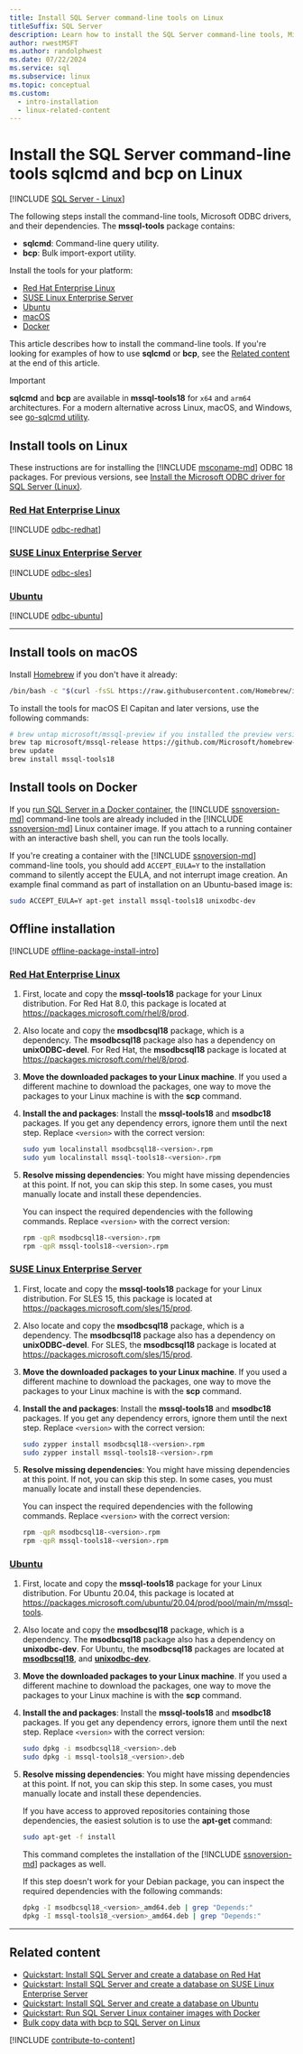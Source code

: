 ```yaml
---
title: Install SQL Server command-line tools on Linux
titleSuffix: SQL Server
description: Learn how to install the SQL Server command-line tools, Microsoft ODBC drivers, and their dependencies on Linux.
author: rwestMSFT
ms.author: randolphwest
ms.date: 07/22/2024
ms.service: sql
ms.subservice: linux
ms.topic: conceptual
ms.custom:
  - intro-installation
  - linux-related-content
---
```

# Install the SQL Server command-line tools sqlcmd and bcp on Linux

[!INCLUDE [SQL Server - Linux](../includes/applies-to-version/sql-linux.md)]

The following steps install the command-line tools, Microsoft ODBC drivers, and their dependencies. The **mssql-tools** package contains:

- **sqlcmd**: Command-line query utility.
- **bcp**: Bulk import-export utility.

Install the tools for your platform:

- [Red Hat Enterprise Linux](?tabs=redhat-install#RHEL)
- [SUSE Linux Enterprise Server](?tabs=sles-install#SLES)
- [Ubuntu](?tabs=ubuntu-install#ubuntu)
- [macOS](#macos)
- [Docker](#docker)

This article describes how to install the command-line tools. If you're looking for examples of how to use **sqlcmd** or **bcp**, see the [Related content](#related-content) at the end of this article.

> [!IMPORTANT]  
> **sqlcmd** and **bcp** are available in **mssql-tools18** for `x64` and `arm64` architectures. For a modern alternative across Linux, macOS, and Windows, see [go-sqlcmd utility](../tools/sqlcmd/go-sqlcmd-utility.md).

## Install tools on Linux

These instructions are for installing the [!INCLUDE [msconame-md](../includes/msconame-md.md)] ODBC 18 packages. For previous versions, see [Install the Microsoft ODBC driver for SQL Server (Linux)](../connect/odbc/linux-mac/installing-the-microsoft-odbc-driver-for-sql-server.md).

### [Red Hat Enterprise Linux](#tab/redhat-install)

[!INCLUDE [odbc-redhat](includes/odbc-redhat.md)]

### [SUSE Linux Enterprise Server](#tab/sles-install)

[!INCLUDE [odbc-sles](includes/odbc-sles.md)]

### [Ubuntu](#tab/ubuntu-install)

[!INCLUDE [odbc-ubuntu](includes/odbc-ubuntu.md)]

---

## <a id="macos"></a> Install tools on macOS

Install [Homebrew](https://brew.sh) if you don't have it already:

```bash
/bin/bash -c "$(curl -fsSL https://raw.githubusercontent.com/Homebrew/install/HEAD/install.sh)"
```

To install the tools for macOS El Capitan and later versions, use the following commands:

```bash
# brew untap microsoft/mssql-preview if you installed the preview version
brew tap microsoft/mssql-release https://github.com/Microsoft/homebrew-mssql-release
brew update
brew install mssql-tools18
```

## <a id="docker"></a> Install tools on Docker

If you [run SQL Server in a Docker container](quickstart-install-connect-docker.md), the [!INCLUDE [ssnoversion-md](../includes/ssnoversion-md.md)] command-line tools are already included in the [!INCLUDE [ssnoversion-md](../includes/ssnoversion-md.md)] Linux container image. If you attach to a running container with an interactive bash shell, you can run the tools locally.

If you're creating a container with the [!INCLUDE [ssnoversion-md](../includes/ssnoversion-md.md)] command-line tools, you should add `ACCEPT_EULA=Y` to the installation command to silently accept the EULA, and not interrupt image creation. An example final command as part of installation on an Ubuntu-based image is:

```bash
sudo ACCEPT_EULA=Y apt-get install mssql-tools18 unixodbc-dev
```

## Offline installation

[!INCLUDE [offline-package-install-intro](includes/offline-package-install-intro.md)]

### [Red Hat Enterprise Linux](#tab/redhat-install)

1. First, locate and copy the **mssql-tools18** package for your Linux distribution. For Red Hat 8.0, this package is located at <https://packages.microsoft.com/rhel/8/prod>.

1. Also locate and copy the **msodbcsql18** package, which is a dependency. The **msodbcsql18** package also has a dependency on **unixODBC-devel**. For Red Hat, the **msodbcsql18** package is located at <https://packages.microsoft.com/rhel/8/prod>.

1. **Move the downloaded packages to your Linux machine**. If you used a different machine to download the packages, one way to move the packages to your Linux machine is with the **scp** command.

1. **Install the and packages**: Install the **mssql-tools18** and **msodbc18** packages. If you get any dependency errors, ignore them until the next step. Replace `<version>` with the correct version:

   ```bash
   sudo yum localinstall msodbcsql18-<version>.rpm
   sudo yum localinstall mssql-tools18-<version>.rpm
   ```

1. **Resolve missing dependencies**: You might have missing dependencies at this point. If not, you can skip this step. In some cases, you must manually locate and install these dependencies.

   You can inspect the required dependencies with the following commands. Replace `<version>` with the correct version:

   ```bash
   rpm -qpR msodbcsql18-<version>.rpm
   rpm -qpR mssql-tools18-<version>.rpm
    ```

### [SUSE Linux Enterprise Server](#tab/sles-install)

1. First, locate and copy the **mssql-tools18** package for your Linux distribution. For SLES 15, this package is located at <https://packages.microsoft.com/sles/15/prod>.

1. Also locate and copy the **msodbcsql18** package, which is a dependency. The **msodbcsql18** package also has a dependency on **unixODBC-devel**. For SLES, the **msodbcsql18** package is located at <https://packages.microsoft.com/sles/15/prod>.

1. **Move the downloaded packages to your Linux machine**. If you used a different machine to download the packages, one way to move the packages to your Linux machine is with the **scp** command.

1. **Install the and packages**: Install the **mssql-tools18** and **msodbc18** packages. If you get any dependency errors, ignore them until the next step. Replace `<version>` with the correct version:

   ```bash
   sudo zypper install msodbcsql18-<version>.rpm
   sudo zypper install mssql-tools18-<version>.rpm
   ```

1. **Resolve missing dependencies**: You might have missing dependencies at this point. If not, you can skip this step. In some cases, you must manually locate and install these dependencies.

   You can inspect the required dependencies with the following commands. Replace `<version>` with the correct version:

   ```bash
   rpm -qpR msodbcsql18-<version>.rpm
   rpm -qpR mssql-tools18-<version>.rpm
    ```

### [Ubuntu](#tab/ubuntu-install)

1. First, locate and copy the **mssql-tools18** package for your Linux distribution. For Ubuntu 20.04, this package is located at <https://packages.microsoft.com/ubuntu/20.04/prod/pool/main/m/mssql-tools>.

1. Also locate and copy the **msodbcsql18** package, which is a dependency. The **msodbcsql18** package also has a dependency on **unixodbc-dev**. For Ubuntu, the **msodbcsql18** packages are located at [**msodbcsql18**](https://packages.microsoft.com/ubuntu/20.04/prod/pool/main/m/msodbcsql17/), and [**unixodbc-dev**](https://packages.microsoft.com/ubuntu/20.04/prod/pool/main/u/unixodbc/).

1. **Move the downloaded packages to your Linux machine**. If you used a different machine to download the packages, one way to move the packages to your Linux machine is with the **scp** command.

1. **Install the and packages**: Install the **mssql-tools18** and **msodbc18** packages. If you get any dependency errors, ignore them until the next step. Replace `<version>` with the correct version:

   ```bash
   sudo dpkg -i msodbcsql18_<version>.deb
   sudo dpkg -i mssql-tools18_<version>.deb
   ```

1. **Resolve missing dependencies**: You might have missing dependencies at this point. If not, you can skip this step. In some cases, you must manually locate and install these dependencies.

   If you have access to approved repositories containing those dependencies, the easiest solution is to use the **apt-get** command:

   ```bash
   sudo apt-get -f install
   ```

   This command completes the installation of the [!INCLUDE [ssnoversion-md](../includes/ssnoversion-md.md)] packages as well.

   If this step doesn't work for your Debian package, you can inspect the required dependencies with the following commands:

   ```bash
   dpkg -I msodbcsql18_<version>_amd64.deb | grep "Depends:"
   dpkg -I mssql-tools18_<version>_amd64.deb | grep "Depends:"
   ```

---

## Related content

- [Quickstart: Install SQL Server and create a database on Red Hat](quickstart-install-connect-red-hat.md)
- [Quickstart: Install SQL Server and create a database on SUSE Linux Enterprise Server](quickstart-install-connect-suse.md)
- [Quickstart: Install SQL Server and create a database on Ubuntu](quickstart-install-connect-ubuntu.md)
- [Quickstart: Run SQL Server Linux container images with Docker](quickstart-install-connect-docker.md)
- [Bulk copy data with bcp to SQL Server on Linux](sql-server-linux-migrate-bcp.md)

[!INCLUDE [contribute-to-content](../includes/paragraph-content/contribute-to-content.md)]
